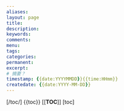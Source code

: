 ```yaml
---
aliases:
layout: page
title:
description:
keywords:
comments:
menu:
tags: 
categories:
permanent: 
excerpt:
# 摘要？
timestamp: {{date:YYYYMMDD}}{{time:HHmm}}
createdate: {{date:YYYY-MM-DD}}
---
```


[/toc/] 
{{toc}} 
[[__TOC__]]
[toc]